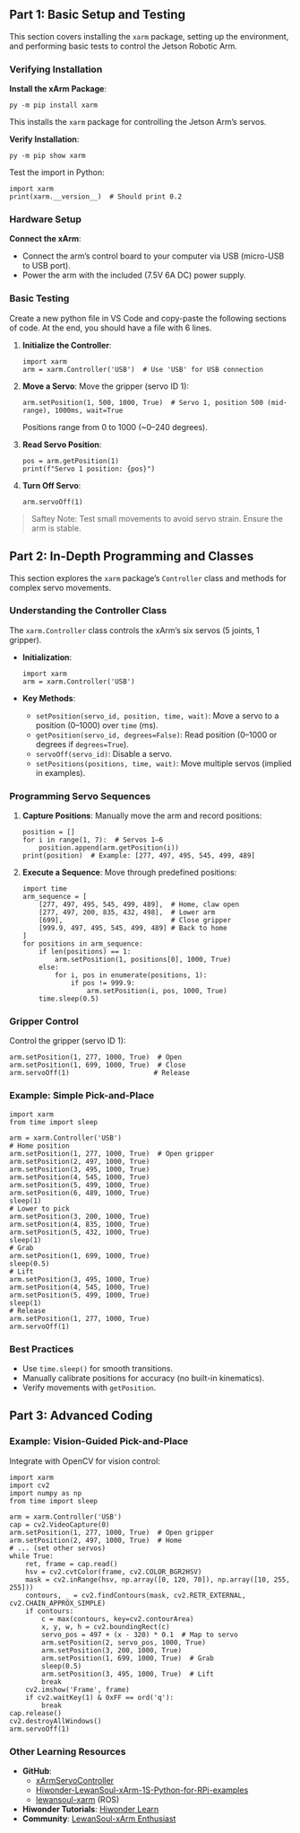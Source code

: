 ## Part 1: Basic Setup and Testing

This section covers installing the `xarm` package, setting up the environment, and performing basic tests to control the Jetson Robotic Arm.

### Verifying Installation
**Install the xArm Package**:

    py -m pip install xarm
    
This installs the `xarm` package for controlling the Jetson Arm’s servos. 

**Verify Installation**:
    
    py -m pip show xarm
    
Test the import in Python:

    import xarm
    print(xarm.__version__)  # Should print 0.2
    

### Hardware Setup

**Connect the xArm**: 
*   Connect the arm’s control board to your computer via USB (micro-USB to USB port).
*   Power the arm with the included (7.5V 6A DC) power supply.

### Basic Testing  
Create a new python file in VS Code and copy-paste the following sections of code. At the end, you should have a file with 6 lines.

1.  **Initialize the Controller**:
   

        import xarm
        arm = xarm.Controller('USB')  # Use 'USB' for USB connection
    
3.  **Move a Servo**: Move the gripper (servo ID 1):
    
        arm.setPosition(1, 500, 1000, True)  # Servo 1, position 500 (mid-range), 1000ms, wait=True
    Positions range from 0 to 1000 (~0–240 degrees).
    
5.  **Read Servo Position**:
    
        pos = arm.getPosition(1)
        print(f"Servo 1 position: {pos}")
    
6.  **Turn Off Servo**:
    
        arm.servoOff(1)
    


> Saftey Note: Test small movements to avoid servo strain. Ensure the arm is stable.

## Part 2: In-Depth Programming and Classes

This section explores the `xarm` package’s `Controller` class and methods for complex servo movements.

### Understanding the Controller Class

The `xarm.Controller` class controls the xArm’s six servos (5 joints, 1 gripper).

*   **Initialization**:
    
        import xarm
        arm = xarm.Controller('USB')
    
*   **Key Methods**:
    *   `setPosition(servo_id, position, time, wait)`: Move a servo to a position (0–1000) over `time` (ms).
    *   `getPosition(servo_id, degrees=False)`: Read position (0–1000 or degrees if `degrees=True`).
    *   `servoOff(servo_id)`: Disable a servo.
    *   `setPositions(positions, time, wait)`: Move multiple servos (implied in examples).

### Programming Servo Sequences

1.  **Capture Positions**: Manually move the arm and record positions:
    
        position = []
        for i in range(1, 7):  # Servos 1–6
            position.append(arm.getPosition(i))
        print(position)  # Example: [277, 497, 495, 545, 499, 489]
    
2.  **Execute a Sequence**: Move through predefined positions:
    
        import time
        arm_sequence = [
            [277, 497, 495, 545, 499, 489],  # Home, claw open
            [277, 497, 200, 835, 432, 498],  # Lower arm
            [699],                           # Close gripper
            [999.9, 497, 495, 545, 499, 489] # Back to home
        ]
        for positions in arm_sequence:
            if len(positions) == 1:
                arm.setPosition(1, positions[0], 1000, True)
            else:
                for i, pos in enumerate(positions, 1):
                    if pos != 999.9:
                        arm.setPosition(i, pos, 1000, True)
            time.sleep(0.5)
    

### Gripper Control

Control the gripper (servo ID 1):

    arm.setPosition(1, 277, 1000, True)  # Open
    arm.setPosition(1, 699, 1000, True)  # Close
    arm.servoOff(1)                     # Release

### Example: Simple Pick-and-Place

    import xarm
    from time import sleep
    
    arm = xarm.Controller('USB')
    # Home position
    arm.setPosition(1, 277, 1000, True)  # Open gripper
    arm.setPosition(2, 497, 1000, True)
    arm.setPosition(3, 495, 1000, True)
    arm.setPosition(4, 545, 1000, True)
    arm.setPosition(5, 499, 1000, True)
    arm.setPosition(6, 489, 1000, True)
    sleep(1)
    # Lower to pick
    arm.setPosition(3, 200, 1000, True)
    arm.setPosition(4, 835, 1000, True)
    arm.setPosition(5, 432, 1000, True)
    sleep(1)
    # Grab
    arm.setPosition(1, 699, 1000, True)
    sleep(0.5)
    # Lift
    arm.setPosition(3, 495, 1000, True)
    arm.setPosition(4, 545, 1000, True)
    arm.setPosition(5, 499, 1000, True)
    sleep(1)
    # Release
    arm.setPosition(1, 277, 1000, True)
    arm.servoOff(1)

### Best Practices

*   Use `time.sleep()` for smooth transitions.
*   Manually calibrate positions for accuracy (no built-in kinematics).
*   Verify movements with `getPosition`.

## Part 3: Advanced Coding

### Example: Vision-Guided Pick-and-Place

Integrate with OpenCV for vision control:

    import xarm
    import cv2
    import numpy as np
    from time import sleep
    
    arm = xarm.Controller('USB')
    cap = cv2.VideoCapture(0)
    arm.setPosition(1, 277, 1000, True)  # Open gripper
    arm.setPosition(2, 497, 1000, True)  # Home
    # ... (set other servos)
    while True:
        ret, frame = cap.read()
        hsv = cv2.cvtColor(frame, cv2.COLOR_BGR2HSV)
        mask = cv2.inRange(hsv, np.array([0, 120, 70]), np.array([10, 255, 255]))
        contours, _ = cv2.findContours(mask, cv2.RETR_EXTERNAL, cv2.CHAIN_APPROX_SIMPLE)
        if contours:
            c = max(contours, key=cv2.contourArea)
            x, y, w, h = cv2.boundingRect(c)
            servo_pos = 497 + (x - 320) * 0.1  # Map to servo
            arm.setPosition(2, servo_pos, 1000, True)
            arm.setPosition(3, 200, 1000, True)
            arm.setPosition(1, 699, 1000, True)  # Grab
            sleep(0.5)
            arm.setPosition(3, 495, 1000, True)  # Lift
            break
        cv2.imshow('Frame', frame)
        if cv2.waitKey(1) & 0xFF == ord('q'):
            break
    cap.release()
    cv2.destroyAllWindows()
    arm.servoOff(1)


### Other Learning Resources

*   **GitHub**:
    *   [xArmServoController](https://github.com/ccourson/xArmServoController)
    *   [Hiwonder-LewanSoul-xArm-1S-Python-for-RPi-examples](https://github.com/DuaneOne/Hiwonder-LewanSoul-xArm-1S-Python-for-RPi-examples)
    *   [lewansoul-xarm](https://github.com/adeguet1/lewansoul-xarm) (ROS)
*   **Hiwonder Tutorials**: [Hiwonder Learn](https://www.hiwonder.com.cn/store/learn/42.html)
*   **Community**: [LewanSoul-xArm Enthusiast](https://www.facebook.com/xarmenthusiast)
